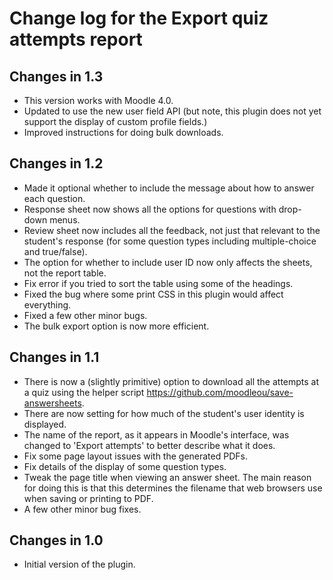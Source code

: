 # Change log for the Export quiz attempts report

## Changes in 1.3

* This version works with Moodle 4.0.
* Updated to use the new user field API (but note, this plugin does not yet
  support the display of custom profile fields.)
* Improved instructions for doing bulk downloads.


## Changes in 1.2

* Made it optional whether to include the message about how to answer each question.
* Response sheet now shows all the options for questions with drop-down menus.
* Review sheet now includes all the feedback, not just that relevant to the student's
  response (for some question types including multiple-choice and true/false).
* The option for whether to include user ID now only affects the sheets, not the report table.
* Fix error if you tried to sort the table using some of the headings.
* Fixed the bug where some print CSS in this plugin would affect everything.
* Fixed a few other minor bugs.
* The bulk export option is now more efficient.


## Changes in 1.1

* There is now a (slightly primitive) option to download all the attempts at a quiz
  using the helper script https://github.com/moodleou/save-answersheets.
* There are now setting for how much of the student's user identity is displayed.
* The name of the report, as it appears in Moodle's interface, was changed to
  'Export attempts' to better describe what it does.
* Fix some page layout issues with the generated PDFs.
* Fix details of the display of some question types.
* Tweak the page title when viewing an answer sheet. The main reason for doing this is
  that this determines the filename that web browsers use when saving or printing to PDF.
* A few other minor bug fixes.


## Changes in 1.0

* Initial version of the plugin.
